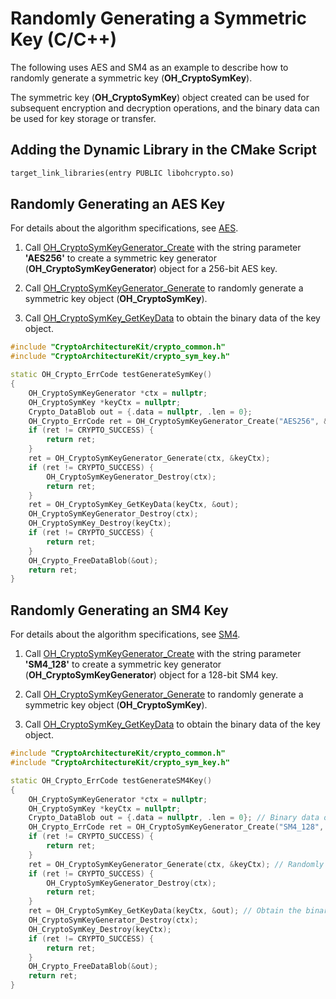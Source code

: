 # Randomly Generating a Symmetric Key (C/C++)

The following uses AES and SM4 as an example to describe how to randomly generate a symmetric key (**OH_CryptoSymKey**).

The symmetric key (**OH_CryptoSymKey**) object created can be used for subsequent encryption and decryption operations, and the binary data can be used for key storage or transfer.

## Adding the Dynamic Library in the CMake Script
```txt
target_link_libraries(entry PUBLIC libohcrypto.so)
```

## Randomly Generating an AES Key

For details about the algorithm specifications, see [AES](crypto-sym-key-generation-conversion-spec.md#aes).

1. Call [OH_CryptoSymKeyGenerator_Create](../../reference/apis-crypto-architecture-kit/capi-crypto-sym-key-h.md#oh_cryptosymkeygenerator_create) with the string parameter **'AES256'** to create a symmetric key generator (**OH_CryptoSymKeyGenerator**) object for a 256-bit AES key.

2. Call [OH_CryptoSymKeyGenerator_Generate](../../reference/apis-crypto-architecture-kit/capi-crypto-sym-key-h.md#oh_cryptosymkeygenerator_generate) to randomly generate a symmetric key object (**OH_CryptoSymKey**).

3. Call [OH_CryptoSymKey_GetKeyData](../../reference/apis-crypto-architecture-kit/capi-crypto-sym-key-h.md#oh_cryptosymkey_getkeydata) to obtain the binary data of the key object.

```c++
#include "CryptoArchitectureKit/crypto_common.h"
#include "CryptoArchitectureKit/crypto_sym_key.h"

static OH_Crypto_ErrCode testGenerateSymKey()
{
    OH_CryptoSymKeyGenerator *ctx = nullptr;
    OH_CryptoSymKey *keyCtx = nullptr;
    Crypto_DataBlob out = {.data = nullptr, .len = 0};
    OH_Crypto_ErrCode ret = OH_CryptoSymKeyGenerator_Create("AES256", &ctx);
    if (ret != CRYPTO_SUCCESS) {
        return ret;
    }
    ret = OH_CryptoSymKeyGenerator_Generate(ctx, &keyCtx);
    if (ret != CRYPTO_SUCCESS) {
        OH_CryptoSymKeyGenerator_Destroy(ctx);
        return ret;
    }
    ret = OH_CryptoSymKey_GetKeyData(keyCtx, &out);
    OH_CryptoSymKeyGenerator_Destroy(ctx);
    OH_CryptoSymKey_Destroy(keyCtx);
    if (ret != CRYPTO_SUCCESS) {
        return ret;
    }
    OH_Crypto_FreeDataBlob(&out);
    return ret;
}
```

## Randomly Generating an SM4 Key

For details about the algorithm specifications, see [SM4](crypto-sym-key-generation-conversion-spec.md#sm4).

1. Call [OH_CryptoSymKeyGenerator_Create](../../reference/apis-crypto-architecture-kit/capi-crypto-sym-key-h.md#oh_cryptosymkeygenerator_create) with the string parameter **'SM4_128'** to create a symmetric key generator (**OH_CryptoSymKeyGenerator**) object for a 128-bit SM4 key.

2. Call [OH_CryptoSymKeyGenerator_Generate](../../reference/apis-crypto-architecture-kit/capi-crypto-sym-key-h.md#oh_cryptosymkeygenerator_generate) to randomly generate a symmetric key object (**OH_CryptoSymKey**).

3. Call [OH_CryptoSymKey_GetKeyData](../../reference/apis-crypto-architecture-kit/capi-crypto-sym-key-h.md#oh_cryptosymkey_getkeydata) to obtain the binary data of the key object.

```c++
#include "CryptoArchitectureKit/crypto_common.h"
#include "CryptoArchitectureKit/crypto_sym_key.h"

static OH_Crypto_ErrCode testGenerateSM4Key()
{
    OH_CryptoSymKeyGenerator *ctx = nullptr;
    OH_CryptoSymKey *keyCtx = nullptr;
    Crypto_DataBlob out = {.data = nullptr, .len = 0}; // Binary data of the symmetric key.
    OH_Crypto_ErrCode ret = OH_CryptoSymKeyGenerator_Create("SM4_128", &ctx); // Create a symmetric key generator.
    if (ret != CRYPTO_SUCCESS) {
        return ret;
    }
    ret = OH_CryptoSymKeyGenerator_Generate(ctx, &keyCtx); // Randomly generate a symmetric key object.
    if (ret != CRYPTO_SUCCESS) {
        OH_CryptoSymKeyGenerator_Destroy(ctx);
        return ret;
    }
    ret = OH_CryptoSymKey_GetKeyData(keyCtx, &out); // Obtain the binary data of the symmetric key object.
    OH_CryptoSymKeyGenerator_Destroy(ctx);
    OH_CryptoSymKey_Destroy(keyCtx);
    if (ret != CRYPTO_SUCCESS) {
        return ret;
    }
    OH_Crypto_FreeDataBlob(&out);
    return ret;
}
```
